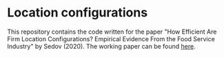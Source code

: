 # Location configurations
This repository contains the code written for the paper "How Efficient Are Firm Location Configurations? Empirical Evidence From the Food Service Industry" by Sedov (2020). The working paper can be found [here](https://www.dsedov.io/src/flc.pdf).

